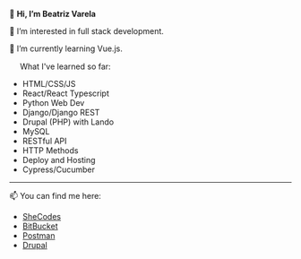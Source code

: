 👋 **Hi, I’m Beatriz Varela**

👀 I’m interested in full stack development.

🌱 I’m currently learning Vue.js.

<img src="https://git-scm.com/images/logos/downloads/Git-Icon-1788C.png" width="15"/> What I've learned so far:
- HTML/CSS/JS
- React/React Typescript
- Python Web Dev
- Django/Django REST
- Drupal (PHP) with Lando
- MySQL
- RESTful API
- HTTP Methods
- Deploy and Hosting
- Cypress/Cucumber

---

📫 You can find me here:

- [SheCodes](https://www.shecodes.io/students/beatriz-varela)
- [BitBucket](https://bitbucket.org/BeatrizVarela/)
- [Postman](https://www.postman.com/beatrizvarela)
- [Drupal](https://www.drupal.org/u/anabpv)

<!---
BeatrizVarela/BeatrizVarela is a ✨ special ✨ repository because its `README.md` (this file) appears on your GitHub profile.
You can click the Preview link to take a look at your changes.
--->

